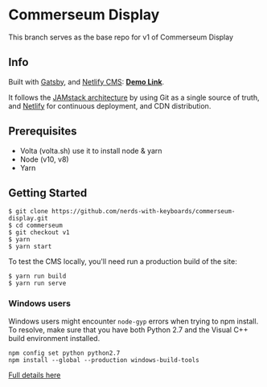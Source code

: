 # Commerseum Display

This branch serves as the base repo for v1 of Commerseum Display


## Info

Built with [Gatsby](https://www.gatsbyjs.org/), and [Netlify CMS](https://www.netlifycms.org): **[Demo Link](https://gatsby-netlify-cms.netlify.com/)**.

It follows the [JAMstack architecture](https://jamstack.org) by using Git as a single source of truth, and [Netlify](https://www.netlify.com) for continuous deployment, and CDN distribution.

## Prerequisites

- Volta (volta.sh) use it to install node & yarn
- Node (v10, v8)
- Yarn

## Getting Started
```
$ git clone https://github.com/nerds-with-keyboards/commerseum-display.git
$ cd commerseum
$ git checkout v1
$ yarn
$ yarn start
```
To test the CMS locally, you'll need run a production build of the site:
```
$ yarn run build
$ yarn run serve
```

### Windows users
Windows users might encounter ```node-gyp``` errors when trying to npm install.
To resolve, make sure that you have both Python 2.7 and the Visual C++ build environment installed.
```
npm config set python python2.7
npm install --global --production windows-build-tools
```

[Full details here](https://www.npmjs.com/package/node-gyp 'NPM node-gyp page')
